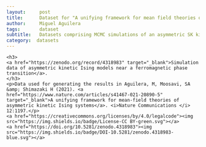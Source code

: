 ```yaml
---
layout:     post
title:      Dataset for "A unifying framework for mean field theories of asymmetric kinetic Ising systems"
author:     Miguel Aguilera
tags:       dataset
subtitle:   Datasets comprising MCMC simulations of an asymmetric SK kinetic Ising model
category:  datasets
---
```

<!-- Start Writing Below in Markdown -->


    <h3>
    <a href="https://zenodo.org/record/4318983" target="_blank">Simulation data of asymmetric kinetic Ising models near a ferromagnetic phase transition</a>.
    </h3>
    <p>Data used for generating the results in Aguilera, M, Moosavi, SA &amp; Shimazaki H (2021). <a href="https://www.nature.com/articles/s41467-021-20890-5" target="_blank">A unifying framework for mean-field theories of asymmetric kinetic Ising systems</a>. <i>Nature Communications </i> 12:1197.</p>
    <a href="https://creativecommons.org/licenses/by/4.0/legalcode"><img src="https://img.shields.io/badge/License-CC BY-green.svg"></a>
    <a href="https://doi.org/10.5281/zenodo.4318983"><img src="https://img.shields.io/badge/DOI-10.5281/zenodo.4318983-blue.svg"></a>
